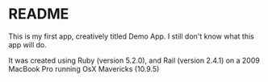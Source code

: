 # README

This is my first app, creatively titled Demo App. I still don't know what this app will do.

It was created using Ruby (version 5.2.0), and Rail (version 2.4.1) on a 2009 MacBook Pro running OsX Mavericks (10.9.5)
